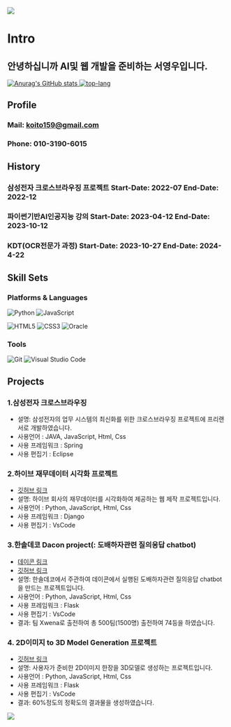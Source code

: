 <img src="https://capsule-render.vercel.app/api?type=waving&color=BDBDC8&height=150&section=header" />

# Intro
## 안녕하십니까  AI및 웹 개발을 준비하는 서영우입니다.

<div align="left">
  <a href="https://github.com/anuraghazra/github-readme-stats">
    <img src="https://github-readme-stats.vercel.app/api?username=morakcook&show_icons=true&theme=transparent" alt="Anurag's GitHub stats" />
    <img src="https://github-readme-stats.vercel.app/api/top-langs?username=morakcook" alt="top-lang" />
  </a>
</div>

## Profile
### Mail: koito159@gmail.com
### Phone: 010-3190-6015

## History
### 삼성전자 크로스브라우징 프로젝트 Start-Date: 2022-07 End-Date: 2022-12
### 파이썬기반AI인공지능 강의 Start-Date: 2023-04-12 End-Date: 2023-10-12
### KDT(OCR전문가 과정) Start-Date: 2023-10-27 End-Date: 2024-4-22

## Skill Sets
### Platforms & Languages
![Python](https://img.shields.io/badge/Python-3776AB.svg?&style=for-the-badge&logo=Python&logoColor=white)
![JavaScript](https://img.shields.io/badge/JavaScript-F7DF1E.svg?&style=for-the-badge&logo=JavaScript&logoColor=white)

![HTML5](https://img.shields.io/badge/HTML5-E34F26.svg?&style=for-the-badge&logo=HTML5&logoColor=white)
![CSS3](https://img.shields.io/badge/CSS3-1572B6.svg?&style=for-the-badge&logo=CSS3&logoColor=white)
![Oracle](https://img.shields.io/badge/Oracle-F80000.svg?&style=for-the-badge&logo=Oracle&logoColor=white)

### Tools
![Git](https://img.shields.io/badge/Git-F05032.svg?&style=for-the-badge&logo=Git&logoColor=white)
![Visual Studio Code](https://img.shields.io/badge/Visual%20Studio%20Code-007ACC.svg?&style=for-the-badge&logo=Visual%20Studio%20Code&logoColor=white)

 
## Projects
### 1.삼성전자 크로스브라우징
- 설명: 삼성전자의 업무 시스템의 최신화를 위한 크로스브라우징 프로젝트에 프리랜서로 개발하였습니다.
- 사용언어 : JAVA, JavaScript, Html, Css
- 사용 프레임워크 : Spring
- 사용 편집기 : Eclipse

### 2.하이브 재무데이터 시각화 프로젝트
- [깃허브 링크](https://github.com/morakcook/XwenA)
- 설명: 하이브 회사의 재무데이터를 시각화하여 제공하는 웹 제작 프로젝트입니다.
- 사용언어 : Python, JavaScript, Html, Css
- 사용 프레임워크 : Django
- 사용 편집기 : VsCode

### 3.한솔데코 Dacon project(: 도배하자관련 질의응답 chatbot)
- [데이콘 링크](https://dacon.io/competitions/official/236216/overview/description)
- [깃허브 링크](https://github.com/morakcook/XwenA)
- 설명: 한솔데코에서 주관하여 데이콘에서 실행된 도배하자관련 질의응답 chatbot을 만드는 프로젝트입니다.
- 사용언어 : Python, JavaScript, Html, Css
- 사용 프레임워크 : Flask
- 사용 편집기 : VsCode
- 결과: 팀 Xwena로 출전하여 총 500팀(1500명) 출전하여 74등을 하였습니다.

### 4. 2D이미지 to 3D Model Generation 프로젝트
- [깃허브 링크](https://github.com/morakcook/DimensionalPioneers)
- 설명: 사용자가 준비한 2D이미지 한장을 3D모델로 생성하는 프로젝트입니다.
- 사용언어 : Python, JavaScript, Html, Css
- 사용 프레임워크 : Flask
- 사용 편집기 : VsCode
- 결과: 60%정도의 정확도의 결과물을 생성하였습니다.



<img src="https://capsule-render.vercel.app/api?type=waving&color=BDBDC8&height=150&section=footer" />
